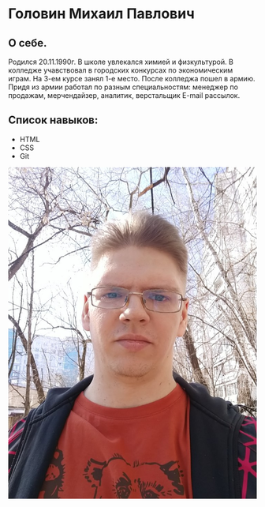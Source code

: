 # Головин Михаил Павлович

## О себе.

Родился 20.11.1990г. В школе увлекался химией и физкультурой. В колледже учавствовал в городских конкурсах по экономическим играм.
На 3-ем курсе занял 1-е место. После колледжа пошел в армию. Придя из армии работал по разным специальностям: менеджер по продажам, мерчендайзер, аналитик, верстальщик E-mail рассылок.


## Список навыков:
* HTML
* CSS
* Git

![Моё фото](https://github.com/PRoFXuM/gitend1/blob/master/img/IMG_20220322_122307.jpg)